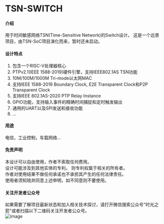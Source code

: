 # TSN-SWITCH 

#### 介绍
用于时间敏感网络TSN(Time-Sensitive Network)的Switch设计。
这是一个远景项目，由TSN-SoC项目演化而来，暂时还未启动。

#### 设计特点 

1.  包含一个RISC-V处理器核心<br> 
2.  PTPv2.1(IEEE 1588-2019)硬件引擎，支持IEEE802.1AS TSN功能<br> 
3.  10M/100M/1000M Tri-mode以太网MAC<br> 
4.  支持IEEE 1588-2019 Boundary Clock, E2E Transparent Clock和P2P Transparent Clock<br> 
5.  支持IEEE 802.1AS-2020 PTP Relay Instance<br> 
6.  GPIO功能，支持输入事件的精确时间捕捉和定时触发输出<br> 
7.  通用的UART以及SPI发送和接收功能<br> 
6.  ... 

#### 用途
电信，工业控制，车载网络...

#### 免责声明

本设计可以自由使用，作者不索取任何费用。<br>
设计可能涉及到其他实体的专利， 则专利权属于相关的所有者。<br>
作者对使用结果不做任何承诺也不承担其产生的任何法律责任。<br>
使用者须知晓并同意上述申明，如不同意则不要使用。<br>

#### 关注开发者公众号
如果需要了解项目最新状态和加入相关技术探讨，请打开微信搜索公众号"时光之箭"或者扫描以下二维码关注开发者公众号。<br>
![image](https://open.weixin.qq.com/qr/code?username=Arrow-of-Time-zd "时光之箭")



